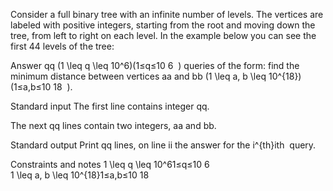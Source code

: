 Consider a full binary tree with an infinite number of levels. The vertices are labeled with positive integers, starting from the root and moving down the tree, from left to right on each level. In the example below you can see the first 44 levels of the tree:

Answer qq (1 \leq q \leq 10^6)(1≤q≤10
​6
​​ ) queries of the form: find the minimum distance between vertices aa and bb (1 \leq a, b \leq 10^{18})(1≤a,b≤10
​18
​​ ).

Standard input
The first line contains integer qq.

The next qq lines contain two integers, aa and bb.

Standard output
Print qq lines, on line ii the answer for the i^{th}i
​th
​​  query.

Constraints and notes
1 \leq q \leq 10^61≤q≤10
​6
​​  
1 \leq a, b \leq 10^{18}1≤a,b≤10
​18
​​
